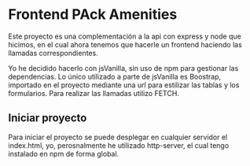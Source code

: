 ﻿# Frontend PAck Amenities
 Este proyecto es una complementación a la api con express y node que hicimos, en el cual ahora tenemos que hacerle un frontend haciendo las llamadas correspondientes.
 
 Yo he decidido hacerlo con jsVanilla, sin uso de npm para gestionar las dependencias. Lo único utilizado a parte de jsVanilla es Boostrap, importado en el proyecto mediante una url para estilizar las tablas y los formularios. Para realizar las llamadas utilizo FETCH.
 
 ## Iniciar proyecto
 Para iniciar el proyecto se puede desplegar en cualquier servidor el index.html, yo, perosnalmente he utilizado http-server, el cual tengo instalado en npm de forma global.
